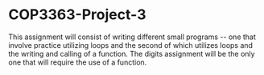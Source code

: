 # COP3363-Project-3
This assignment will consist of writing different small programs -- one that involve practice utilizing loops and the second of which utilizes loops and the writing and calling of a function. The digits assignment will be the only one that will require the use of a function.
